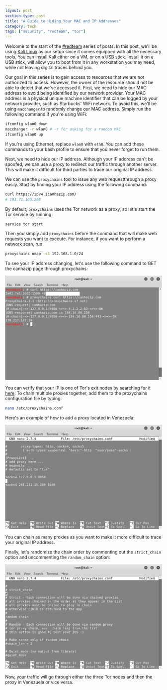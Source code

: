 ```yaml
---
layout: post
section-type: post
title: "A Guide to Hiding Your MAC and IP Addresses"
category: tech
tags: ["security", "redteam", "tor"]
---
```


Welcome to the start of the [#redteam](tags/redteam.html) series of posts. In
this post, we'll be using [Kali Linux](https://www.kali.org/) as our setup since
it comes equipped with all the necessary tools. You can install Kali either on a
VM, or on a USB stick. Install it on a USB stick, will allow you to boot from it
in any workstation you may need, while not leaving digital traces behind you.

Our goal in this series is to gain access to resources that we are not
authorized to access. However, the owner of the resource should not be able to
detect that we've accessed it. First, we need to hide our MAC address to avoid
being identified by our network provider. Your MAC address is a physical unique
machine identifier that can be logged by your network provider, such as
Starbucks' WiFi network. To avoid this, we'll be using `macchanger` to randomly
change our MAC address. Simply run the following command if you're using WiFi:

```bash
ifconfig wlan0 down
macchanger -r wlan0 # -r for asking for a random MAC
ifconfig wlan0 up
```

If you're using Ethernet, replace `wlan0` with `eth0`. You can add these
commands to your bash profile to ensure that you never forget to run them.

Next, we need to hide our IP address. Although your IP address can't be spoofed,
we can use a proxy to redirect our traffic through another server. This will
make it difficult for third parties to trace our original IP address.

We can use the `proxychains` tool to issue any web requestthrough a proxy
easily. Start by finding your IP address using the following command:

```bash
curl https://ipv4.icanhazip.com/
# 193.71.106.208
```

By default, `proxychains` uses the Tor network as a proxy, so let's start the
Tor service by running:

```bash
service tor start
```

Then you simply add `proxychains` before the command that will make web requests
you want to execute. For instance, if you want to perform a network scan, run:

```bash
proxychains nmap -sS 192.168.1.0/24
```

To see your IP address changing, let's use the following command to GET the
canhazip page through proxychains:

![proxychains](/img/posts/proxychains/proxychains-0.png)

You can verify that your IP is one of Tor's exit nodes by searching for it
[here](https://check.torproject.org/exit-addresses). To chain multiple proxies
together, add them to the proxychains configuration file by typing:

```bash
nano /etc/proxychains.conf
```

Here's an example of how to add a proxy located in Venezuela:

![proxychains](/img/posts/proxychains/proxychains-1.png)

You can chain as many proxies as you want to make it more difficult to trace
your original IP address.

Finally, let's randomize the chain order by commenting out the `strict_chain`
option and uncommenting the `random_chain` option:

![proxychains](/img/posts/proxychains/proxychains-2.png)

Now, your traffic will go through either the three Tor nodes and then the proxy
in Venezuela or vice versa.
